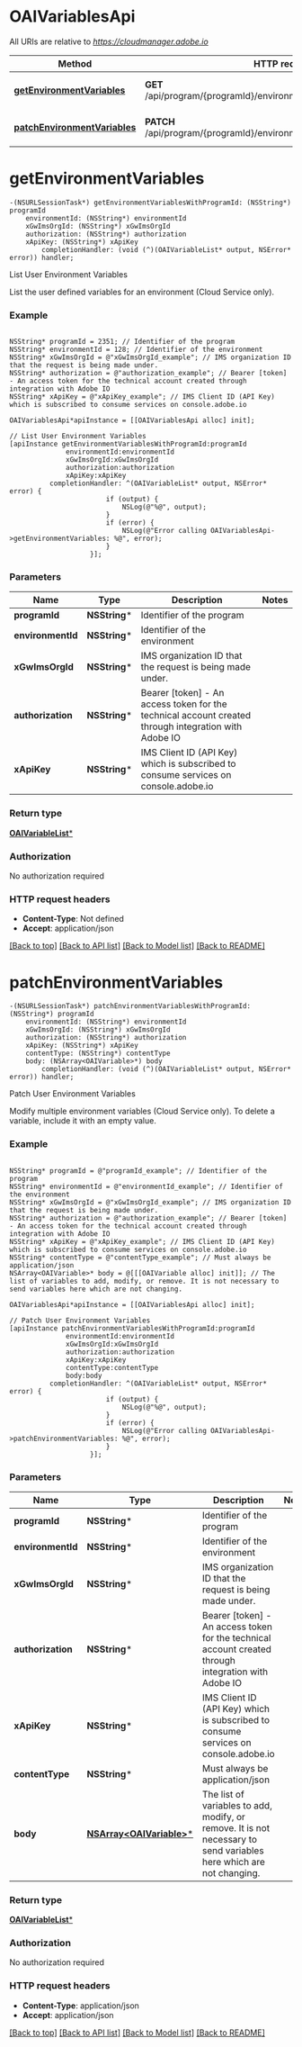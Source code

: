 # OAIVariablesApi

All URIs are relative to *https://cloudmanager.adobe.io*

Method | HTTP request | Description
------------- | ------------- | -------------
[**getEnvironmentVariables**](OAIVariablesApi.md#getenvironmentvariables) | **GET** /api/program/{programId}/environment/{environmentId}/variables | List User Environment Variables
[**patchEnvironmentVariables**](OAIVariablesApi.md#patchenvironmentvariables) | **PATCH** /api/program/{programId}/environment/{environmentId}/variables | Patch User Environment Variables


# **getEnvironmentVariables**
```objc
-(NSURLSessionTask*) getEnvironmentVariablesWithProgramId: (NSString*) programId
    environmentId: (NSString*) environmentId
    xGwImsOrgId: (NSString*) xGwImsOrgId
    authorization: (NSString*) authorization
    xApiKey: (NSString*) xApiKey
        completionHandler: (void (^)(OAIVariableList* output, NSError* error)) handler;
```

List User Environment Variables

List the user defined variables for an environment (Cloud Service only).

### Example 
```objc

NSString* programId = 2351; // Identifier of the program
NSString* environmentId = 128; // Identifier of the environment
NSString* xGwImsOrgId = @"xGwImsOrgId_example"; // IMS organization ID that the request is being made under.
NSString* authorization = @"authorization_example"; // Bearer [token] - An access token for the technical account created through integration with Adobe IO
NSString* xApiKey = @"xApiKey_example"; // IMS Client ID (API Key) which is subscribed to consume services on console.adobe.io

OAIVariablesApi*apiInstance = [[OAIVariablesApi alloc] init];

// List User Environment Variables
[apiInstance getEnvironmentVariablesWithProgramId:programId
              environmentId:environmentId
              xGwImsOrgId:xGwImsOrgId
              authorization:authorization
              xApiKey:xApiKey
          completionHandler: ^(OAIVariableList* output, NSError* error) {
                        if (output) {
                            NSLog(@"%@", output);
                        }
                        if (error) {
                            NSLog(@"Error calling OAIVariablesApi->getEnvironmentVariables: %@", error);
                        }
                    }];
```

### Parameters

Name | Type | Description  | Notes
------------- | ------------- | ------------- | -------------
 **programId** | **NSString***| Identifier of the program | 
 **environmentId** | **NSString***| Identifier of the environment | 
 **xGwImsOrgId** | **NSString***| IMS organization ID that the request is being made under. | 
 **authorization** | **NSString***| Bearer [token] - An access token for the technical account created through integration with Adobe IO | 
 **xApiKey** | **NSString***| IMS Client ID (API Key) which is subscribed to consume services on console.adobe.io | 

### Return type

[**OAIVariableList***](OAIVariableList.md)

### Authorization

No authorization required

### HTTP request headers

 - **Content-Type**: Not defined
 - **Accept**: application/json

[[Back to top]](#) [[Back to API list]](../README.md#documentation-for-api-endpoints) [[Back to Model list]](../README.md#documentation-for-models) [[Back to README]](../README.md)

# **patchEnvironmentVariables**
```objc
-(NSURLSessionTask*) patchEnvironmentVariablesWithProgramId: (NSString*) programId
    environmentId: (NSString*) environmentId
    xGwImsOrgId: (NSString*) xGwImsOrgId
    authorization: (NSString*) authorization
    xApiKey: (NSString*) xApiKey
    contentType: (NSString*) contentType
    body: (NSArray<OAIVariable>*) body
        completionHandler: (void (^)(OAIVariableList* output, NSError* error)) handler;
```

Patch User Environment Variables

Modify multiple environment variables (Cloud Service only). To delete a variable, include it with an empty value.

### Example 
```objc

NSString* programId = @"programId_example"; // Identifier of the program
NSString* environmentId = @"environmentId_example"; // Identifier of the environment
NSString* xGwImsOrgId = @"xGwImsOrgId_example"; // IMS organization ID that the request is being made under.
NSString* authorization = @"authorization_example"; // Bearer [token] - An access token for the technical account created through integration with Adobe IO
NSString* xApiKey = @"xApiKey_example"; // IMS Client ID (API Key) which is subscribed to consume services on console.adobe.io
NSString* contentType = @"contentType_example"; // Must always be application/json
NSArray<OAIVariable>* body = @[[[OAIVariable alloc] init]]; // The list of variables to add, modify, or remove. It is not necessary to send variables here which are not changing.

OAIVariablesApi*apiInstance = [[OAIVariablesApi alloc] init];

// Patch User Environment Variables
[apiInstance patchEnvironmentVariablesWithProgramId:programId
              environmentId:environmentId
              xGwImsOrgId:xGwImsOrgId
              authorization:authorization
              xApiKey:xApiKey
              contentType:contentType
              body:body
          completionHandler: ^(OAIVariableList* output, NSError* error) {
                        if (output) {
                            NSLog(@"%@", output);
                        }
                        if (error) {
                            NSLog(@"Error calling OAIVariablesApi->patchEnvironmentVariables: %@", error);
                        }
                    }];
```

### Parameters

Name | Type | Description  | Notes
------------- | ------------- | ------------- | -------------
 **programId** | **NSString***| Identifier of the program | 
 **environmentId** | **NSString***| Identifier of the environment | 
 **xGwImsOrgId** | **NSString***| IMS organization ID that the request is being made under. | 
 **authorization** | **NSString***| Bearer [token] - An access token for the technical account created through integration with Adobe IO | 
 **xApiKey** | **NSString***| IMS Client ID (API Key) which is subscribed to consume services on console.adobe.io | 
 **contentType** | **NSString***| Must always be application/json | 
 **body** | [**NSArray&lt;OAIVariable&gt;***](OAIVariable.md)| The list of variables to add, modify, or remove. It is not necessary to send variables here which are not changing. | 

### Return type

[**OAIVariableList***](OAIVariableList.md)

### Authorization

No authorization required

### HTTP request headers

 - **Content-Type**: application/json
 - **Accept**: application/json

[[Back to top]](#) [[Back to API list]](../README.md#documentation-for-api-endpoints) [[Back to Model list]](../README.md#documentation-for-models) [[Back to README]](../README.md)

